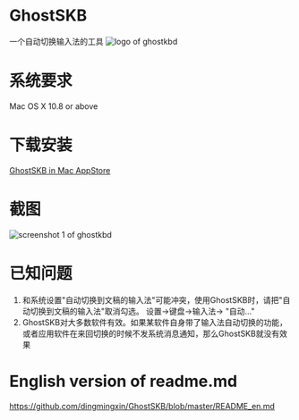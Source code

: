 # GhostSKB
一个自动切换输入法的工具
![logo of ghostkbd](https://github.com/dingmingxin/GhostSKB/blob/master/Resources/ghostkbd-256.png)

# 系统要求

Mac OS X 10.8 or above

# 下载安装

[GhostSKB in Mac AppStore](https://itunes.apple.com/us/app/ghostskb/id1134384859?l=zh&ls=1&mt=12)

# 截图

![screenshot 1 of ghostkbd](https://github.com/dingmingxin/GhostSKB/blob/master/Resources/screenshot-1.png)

# 已知问题 

1. 和系统设置"自动切换到文稿的输入法"可能冲突，使用GhostSKB时，请把"自动切换到文稿的输入法"取消勾选。 设置->键盘->输入法-> "自动..."
2. GhostSKB对大多数软件有效。如果某软件自身带了输入法自动切换的功能，或者应用软件在来回切换的时候不发系统消息通知，那么GhostSKB就没有效果

# English version of readme.md

https://github.com/dingmingxin/GhostSKB/blob/master/README_en.md
